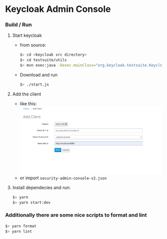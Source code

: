 # Keycloak Admin Console

### Build / Run

1. Start keycloak 
    * from source:
        ```bash
        $> cd <keycloak src directory>
        $> cd testsuite/utils
        $> mvn exec:java -Dexec.mainClass="org.keycloak.testsuite.KeycloakServer" -Dkeycloak.port=8180
        ```
    * Download and run
        ```bash
        $> ./start.js
        ```
1. Add the client
    * like this:
    ![realm settings](./realm-settings.png "Realm Settings")
    * or import `security-admin-console-v2.json`

1. Install dependecies and run:
    ```bash
    $> yarn
    $> yarn start:dev
    ```

### Additionally there are some nice scripts to format and lint

```bash
$> yarn format
$> yarn lint
```